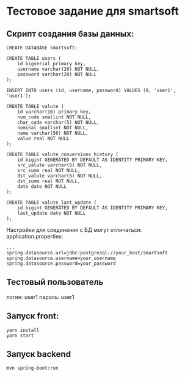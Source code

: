 # Тестовое задание для smartsoft

## Скрипт создания базы данных:
```
CREATE DATABASE smartsoft;

CREATE TABLE users (
    id bigserial primary key,
    username varchar(20) NOT NULL,
    password varchar(20) NOT NULL
);

INSERT INTO users (id, username, password) VALUES (0, 'user1', 'user1');

CREATE TABLE valute (
    id varchar(10) primary key,
    num_code smallint NOT NULL,
    char_code varchar(5) NOT NULL,
    nominal smallint NOT NULL,
    name varchar(50) NOT NULL,
    value real NOT NULL
);

CREATE TABLE valute_conversions_history (
    id bigint GENERATED BY DEFAULT AS IDENTITY PRIMARY KEY,
    src_valute varchar(5) NOT NULL,
    src_summ real NOT NULL,
    dst_valute varchar(5) NOT NULL,
    dst_summ real NOT NULL,
    date date NOT NULL
);

CREATE TABLE valute_last_update (
    id bigint GENERATED BY DEFAULT AS IDENTITY PRIMARY KEY,
    last_update date NOT NULL
);
```

Настройки для соединения с БД могут отличаться:
application.properties:
```
...
spring.datasource.url=jdbc:postgresql://your_host/smartsoft
spring.datasource.username=your_username
spring.datasource.password=your_password
```

## Тестовый пользователь
логин: user1
пароль: user1

## Запуск front:
```
yarn install
yarn start
```

## Запуск backend
```
mvn spring-boot:run
```




